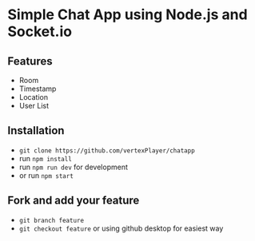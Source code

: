 # Simple Chat App using Node.js and Socket.io
## Features
- Room
- Timestamp
- Location 
- User List

## Installation
- `git clone https://github.com/vertexPlayer/chatapp`
- run `npm install`
- run `npm run dev` for development
- or run `npm start` 

## Fork and add your feature
- `git branch feature`
- `git checkout feature` or using github desktop for easiest way
